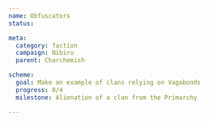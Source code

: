```yaml
---
name: Obfuscators
status: 

meta:
  category: faction
  campaign: Nibiru
  parent: Charchemish

scheme:
  goal: Make an example of clans relying on Vagabonds
  progress: 0/4
  milestone: Alienation of a clan from the Primarchy

---
```


